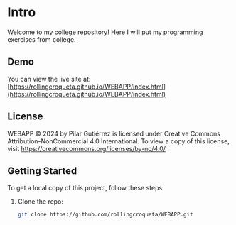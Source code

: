 # Intro

Welcome to my college repository! Here I will put my programming exercises from college.

## Demo

You can view the live site at: [https://rollingcroqueta.github.io/WEBAPP/index.html](https://rollingcroqueta.github.io/WEBAPP/index.html)

## License

WEBAPP © 2024 by Pilar Gutiérrez is licensed under Creative Commons Attribution-NonCommercial 4.0 International. To view a copy of this license, visit https://creativecommons.org/licenses/by-nc/4.0/

## Getting Started

To get a local copy of this project, follow these steps:

1. Clone the repo:
   ```bash
   git clone https://github.com/rollingcroqueta/WEBAPP.git
   ```
